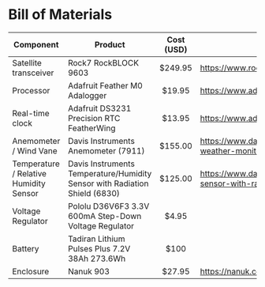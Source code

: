 # Bill of Materials


| Component | Product | Cost (USD) | URL |
| --- | --- | :---: | --- |
| Satellite transceiver | Rock7 RockBLOCK 9603 | $249.95 | https://www.rock7.com/shop-product-detail?productId=51 |
| Processor | Adafruit Feather M0 Adalogger | $19.95 | https://www.adafruit.com/product/2796 |
| Real-time clock | Adafruit DS3231 Precision RTC FeatherWing | $13.95 | https://www.adafruit.com/product/3028 |
| Anemometer / Wind Vane | Davis Instruments Anemometer (7911) | $155.00 | https://www.davisinstruments.com/product/anemometer-for-weather-monitor-or-wizard/ |
| Temperature / Relative Humidity Sensor | Davis Instruments Temperature/Humidity Sensor with Radiation Shield (6830) | $125.00 | https://www.davisinstruments.com/product/temperaturehumidity-sensor-with-radiation-shield/ |
| Voltage Regulator | Pololu D36V6F3 3.3V 600mA Step-Down Voltage Regulator | $4.95 | 
| Battery |	Tadiran	Lithium Pulses Plus 7.2V 38Ah 273.6Wh | $100 |
| Enclosure | Nanuk 903 | $27.95 | https://nanuk.com/products/nanuk-903 |

